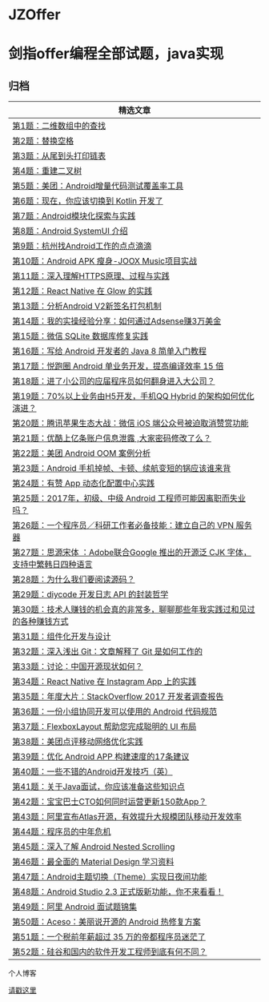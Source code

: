 # JZOffer

剑指offer编程全部试题，java实现
===============


归档
----

| **精选文章**                                                                                                                                                                                                                                                                                                                                                                                                                                                                                        |
|------------------------------------------------------------------------------------------------------------------------------------------------------------------------------------------------------------------------------------------------------------------------------------------------------------------------------------------------------------------------------------------------------------------------------------------------------------------------------------------------|
| [第1题：二维数组中的查找](https://github.com/JasonZhangCauc/JZOffer/blob/master/JZOffer/src/Test01.java)                                                                                                                                                                                                                                                                         |
| [第2题：替换空格](https://github.com/JasonZhangCauc/JZOffer/blob/master/JZOffer/src/Test02.java)                                                                                                                                                                                                                 |
| [第3题：从尾到头打印链表](https://github.com/JasonZhangCauc/JZOffer/blob/master/JZOffer/src/Test03.java)                                                                                                                                                                                                                                                  |
| [第4题：重建二叉树](https://github.com/JasonZhangCauc/JZOffer/blob/master/JZOffer/src/Test04.java)                                                                                                                                               |
| [第5题：美团：Android增量代码测试覆盖率工具](https://github.com/DiyCodes/code_news/blob/master/dialy_news/2017/06/%E7%AC%AC227%E6%9C%9F%EF%BC%9A%E7%BE%8E%E5%9B%A2%EF%BC%9AAndroid%E5%A2%9E%E9%87%8F%E4%BB%A3%E7%A0%81%E6%B5%8B%E8%AF%95%E8%A6%86%E7%9B%96%E7%8E%87%E5%B7%A5%E5%85%B7.md)                                                                                                                                                                                                    |
| [第6题：现在，你应该切换到 Kotlin 开发了](https://github.com/DiyCodes/code_news/blob/master/dialy_news/2017/06/%E7%AC%AC226%E6%9C%9F%EF%BC%9A%E7%8E%B0%E5%9C%A8%EF%BC%8C%E4%BD%A0%E5%BA%94%E8%AF%A5%E5%88%87%E6%8D%A2%E5%88%B0%20Kotlin%20%E5%BC%80%E5%8F%91%E4%BA%86.md)                                                                                                                                                                                                                    |
| [第7题：Android模块化探索与实践](https://github.com/DiyCodes/code_news/blob/master/dialy_news/2017/05/%E7%AC%AC225%E6%9C%9F%EF%BC%9AAndroid%20%E6%A8%A1%E5%9D%97%E5%8C%96%E6%8E%A2%E7%B4%A2%E4%B8%8E%E5%AE%9E%E8%B7%B5%20.md)                                                                                                                                                                                                                                                                |
| [第8题：Android SystemUI 介绍](https://github.com/DiyCodes/code_news/blob/master/dialy_news/2017/05/%E7%AC%AC224%E6%9C%9F%EF%BC%9AAndroid%20SystemUI%20%E4%BB%8B%E7%BB%8D%20.md)                                                                                                                                                                                                                                                                                                             |
| [第9题：杭州找Android工作的点点滴滴](https://github.com/DiyCodes/code_news/blob/master/dialy_news/2017/05/%E7%AC%AC223%E6%9C%9F%EF%BC%9A%E6%9D%AD%E5%B7%9E%E6%89%BEAndroid%E5%B7%A5%E4%BD%9C%E7%9A%84%E7%82%B9%E7%82%B9%E6%BB%B4%E6%BB%B4.md)                                                                                                                                                                                                                                                |
| [第10题：Android APK 瘦身-JOOX Music项目实战](https://github.com/DiyCodes/code_news/blob/master/dialy_news/2017/05/%E7%AC%AC222%E6%9C%9F%EF%BC%9AAndroid%20APK%20%E7%98%A6%E8%BA%AB-JOOX%20Music%E9%A1%B9%E7%9B%AE%E5%AE%9E%E6%88%98.md)                                                                                                                                                                                                                                                      |
| [第11题：深入理解HTTPS原理、过程与实践](https://github.com/DiyCodes/code_news/blob/master/dialy_news/2017/05/%E7%AC%AC221%E6%9C%9F%EF%BC%9A%E6%B7%B1%E5%85%A5%E7%90%86%E8%A7%A3HTTPS%E5%8E%9F%E7%90%86%E3%80%81%E8%BF%87%E7%A8%8B%E4%B8%8E%E5%AE%9E%E8%B7%B5.md)                                                                                                                                                                                                                              |
| [第12题：React Native 在 Glow 的实践](https://github.com/DiyCodes/code_news/blob/master/dialy_news/2017/05/%E7%AC%AC220%E6%9C%9F%EF%BC%9AReact%20Native%20%E5%9C%A8%20Glow%20%E7%9A%84%E5%AE%9E%E8%B7%B5.md)                                                                                                                                                                                                                                                                                  |
| [第13题：分析Android V2新签名打包机制](https://github.com/DiyCodes/code_news/blob/master/dialy_news/2017/04/%E7%AC%AC219%E6%9C%9F%EF%BC%9A%E5%88%86%E6%9E%90Android%20V2%E6%96%B0%E7%AD%BE%E5%90%8D%E6%89%93%E5%8C%85%E6%9C%BA%E5%88%B6.md)                                                                                                                                                                                                                                                   |
| [第14题：我的实操经验分享：如何通过Adsense赚3万美金](https://github.com/DiyCodes/code_news/blob/master/dialy_news/2017/04/%E7%AC%AC218%E6%9C%9F%EF%BC%9A%E6%88%91%E7%9A%84%E5%AE%9E%E6%93%8D%E7%BB%8F%E9%AA%8C%E5%88%86%E4%BA%AB%EF%BC%9A%E5%A6%82%E4%BD%95%E9%80%9A%E8%BF%87Adsense%E8%B5%9A3%E4%B8%87%E7%BE%8E%E9%87%91.md)                                                                                                                                                                 |
| [第15题：微信 SQLite 数据库修复实践](https://github.com/DiyCodes/code_news/blob/master/dialy_news/2017/04/%E7%AC%AC217%E6%9C%9F%EF%BC%9A%E5%BE%AE%E4%BF%A1%20SQLite%20%E6%95%B0%E6%8D%AE%E5%BA%93%E4%BF%AE%E5%A4%8D%E5%AE%9E%E8%B7%B5.md)                                                                                                                                                                                                                                                     |
| [第16题：写给 Android 开发者的 Java 8 简单入门教程](https://github.com/DiyCodes/code_news/blob/master/dialy_news/2017/04/%E7%AC%AC216%E6%9C%9F%EF%BC%9A%E5%86%99%E7%BB%99%20Android%20%E5%BC%80%E5%8F%91%E8%80%85%E7%9A%84%20Java%208%20%E7%AE%80%E5%8D%95%E5%85%A5%E9%97%A8%E6%95%99%E7%A8%8B.md)                                                                                                                                                                                            |
| [第17题：悦跑圈 Android 单业务开发，提高编译效率 15 倍](https://github.com/DiyCodes/code_news/blob/master/dialy_news/2017/04/%E7%AC%AC215%E6%9C%9F%EF%BC%9A%E6%82%A6%E8%B7%91%E5%9C%88%20Android%20%E5%8D%95%E4%B8%9A%E5%8A%A1%E5%BC%80%E5%8F%91%EF%BC%8C%E6%8F%90%E9%AB%98%E7%BC%96%E8%AF%91%E6%95%88%E7%8E%87%2015%20%E5%80%8D.md)                                                                                                                                                          |
| [第18题：进了小公司的应届程序员如何翻身进入大公司？](https://github.com/DiyCodes/code_news/blob/master/dialy_news/2017/04/%E7%AC%AC214%E6%9C%9F%EF%BC%9A%E8%BF%9B%E4%BA%86%E5%B0%8F%E5%85%AC%E5%8F%B8%E7%9A%84%E5%BA%94%E5%B1%8A%E7%A8%8B%E5%BA%8F%E5%91%98%E5%A6%82%E4%BD%95%E7%BF%BB%E8%BA%AB%E8%BF%9B%E5%85%A5%E5%A4%A7%E5%85%AC%E5%8F%B8%EF%BC%9F.md)                                                                                                                                     |
| [第19题：70%以上业务由H5开发，手机QQ Hybrid 的架构如何优化演进？](https://github.com/DiyCodes/code_news/blob/master/dialy_news/2017/04/%E7%AC%AC213%E6%9C%9F%EF%BC%9A70%25%E4%BB%A5%E4%B8%8A%E4%B8%9A%E5%8A%A1%E7%94%B1H5%E5%BC%80%E5%8F%91%EF%BC%8C%E6%89%8B%E6%9C%BAQQ%20Hybrid%20%E7%9A%84%E6%9E%B6%E6%9E%84%E5%A6%82%E4%BD%95%E4%BC%98%E5%8C%96%E6%BC%94%E8%BF%9B%EF%BC%9F.md)                                                                                                            |
| [第20题：腾讯苹果生态大战：微信 iOS 端公众号被迫取消赞赏功能](https://github.com/DiyCodes/code_news/blob/master/dialy_news/2017/04/%E7%AC%AC212%E6%9C%9F%EF%BC%9A%E8%85%BE%E8%AE%AF%E8%8B%B9%E6%9E%9C%E7%94%9F%E6%80%81%E5%A4%A7%E6%88%98%EF%BC%9A%E5%BE%AE%E4%BF%A1%20iOS%20%E7%AB%AF%E5%85%AC%E4%BC%97%E5%8F%B7%E8%A2%AB%E8%BF%AB%E5%8F%96%E6%B6%88%E8%B5%9E%E8%B5%8F%E5%8A%9F%E8%83%BD.md)                                                                                                 |
| [第21题：优酷上亿条账户信息泄露 ,大家密码修改了么？](https://github.com/DiyCodes/code_news/blob/master/dialy_news/2017/04/%E7%AC%AC211%E6%9C%9F%EF%BC%9A%E4%BC%98%E9%85%B7%E4%B8%8A%E4%BA%BF%E6%9D%A1%E8%B4%A6%E6%88%B7%E4%BF%A1%E6%81%AF%E6%B3%84%E9%9C%B2%20%2C%E5%A4%A7%E5%AE%B6%E5%AF%86%E7%A0%81%E4%BF%AE%E6%94%B9%E4%BA%86%E4%B9%88%EF%BC%9F.md)                                                                                                                                        |
| [第22题：美团 Android OOM 案例分析](https://github.com/DiyCodes/code_news/blob/master/dialy_news/2017/04/%E7%AC%AC210%E6%9C%9F%EF%BC%9A%E7%BE%8E%E5%9B%A2%20Android%20OOM%20%E6%A1%88%E4%BE%8B%E5%88%86%E6%9E%90.md)                                                                                                                                                                                                                                                                          |
| [第23题：Android 手机掉帧、卡顿、续航变短的锅应该谁来背](https://github.com/DiyCodes/code_news/blob/master/dialy_news/2017/04/%E7%AC%AC209%E6%9C%9F%EF%BC%9AAndroid%20%E6%89%8B%E6%9C%BA%E6%8E%89%E5%B8%A7%E3%80%81%E5%8D%A1%E9%A1%BF%E3%80%81%E7%BB%AD%E8%88%AA%E5%8F%98%E7%9F%AD%E7%9A%84%E9%94%85%E5%BA%94%E8%AF%A5%E8%B0%81%E6%9D%A5%E8%83%8C.md)                                                                                                                                         |
| [第24题：有赞 App 动态化配置中心实践](https://github.com/DiyCodes/code_news/blob/master/dialy_news/2017/04/%E7%AC%AC208%E6%9C%9F%EF%BC%9A%E6%9C%89%E8%B5%9E%20App%20%E5%8A%A8%E6%80%81%E5%8C%96%E9%85%8D%E7%BD%AE%E4%B8%AD%E5%BF%83%E5%AE%9E%E8%B7%B5.md)                                                                                                                                                                                                                                     |
| [第25题：2017年，初级、中级 Android 工程师可能因离职而失业吗？](https://github.com/DiyCodes/code_news/blob/master/dialy_news/2017/04/%E7%AC%AC207%E6%9C%9F%EF%BC%9A2017%E5%B9%B4%EF%BC%8C%E5%88%9D%E7%BA%A7%E3%80%81%E4%B8%AD%E7%BA%A7%20Android%20%E5%B7%A5%E7%A8%8B%E5%B8%88%E5%8F%AF%E8%83%BD%E5%9B%A0%E7%A6%BB%E8%81%8C%E8%80%8C%E5%A4%B1%E4%B8%9A%E5%90%97%EF%BC%9F.md)                                                                                                                  |
| [第26题：一个程序员／科研工作者必备技能：建立自己的 VPN 服务器](https://github.com/DiyCodes/code_news/blob/master/dialy_news/2017/04/%E7%AC%AC206%E6%9C%9F%EF%BC%9A%E4%B8%80%E4%B8%AA%E7%A8%8B%E5%BA%8F%E5%91%98%EF%BC%8F%E7%A7%91%E7%A0%94%E5%B7%A5%E4%BD%9C%E8%80%85%E5%BF%85%E5%A4%87%E6%8A%80%E8%83%BD%EF%BC%9A%E5%BB%BA%E7%AB%8B%E8%87%AA%E5%B7%B1%E7%9A%84%20VPN%20%E6%9C%8D%E5%8A%A1%E5%99%A8.md)                                                                                      |
| [第27题：思源宋体 ：Adobe联合Google 推出的开源泛 CJK 字体，支持中繁韩日四种语言](https://github.com/DiyCodes/code_news/blob/master/dialy_news/2017/04/%E7%AC%AC205%E6%9C%9F%EF%BC%9A%E6%80%9D%E6%BA%90%E5%AE%8B%E4%BD%93%20%EF%BC%9AAdobe%E8%81%94%E5%90%88Google%20%E6%8E%A8%E5%87%BA%E7%9A%84%E5%BC%80%E6%BA%90%E6%B3%9B%20CJK%20%E5%AD%97%E4%BD%93%EF%BC%8C%E6%94%AF%E6%8C%81%E4%B8%AD%E7%B9%81%E9%9F%A9%E6%97%A5%E5%9B%9B%E7%A7%8D%E8%AF%AD%E8%A8%80.md)                                  |
| [第28题：为什么我们要阅读源码？](https://github.com/DiyCodes/code_news/blob/master/dialy_news/2017/04/%E7%AC%AC204%E6%9C%9F%EF%BC%9A%E4%B8%BA%E4%BB%80%E4%B9%88%E6%88%91%E4%BB%AC%E8%A6%81%E9%98%85%E8%AF%BB%E6%BA%90%E7%A0%81%EF%BC%9F.md)                                                                                                                                                                                                                                                   |
| [第29题：diycode 开发日志 API 的封装哲学](https://github.com/DiyCodes/code_news/blob/master/dialy_news/2017/04/%E7%AC%AC203%E6%9C%9F%EF%BC%9Adiycode%20%E5%BC%80%E5%8F%91%E6%97%A5%E5%BF%97%20API%20%E7%9A%84%E5%B0%81%E8%A3%85%E5%93%B2%E5%AD%A6.md)                                                                                                                                                                                                                                         |
| [第30题：技术人赚钱的机会真的非常多，聊聊那些年我实践过和见过的各种赚钱方式](https://github.com/DiyCodes/code_news/blob/master/dialy_news/2017/03/%E7%AC%AC202%E6%9C%9F%EF%BC%9A%E6%8A%80%E6%9C%AF%E4%BA%BA%E8%B5%9A%E9%92%B1%E7%9A%84%E6%9C%BA%E4%BC%9A%E7%9C%9F%E7%9A%84%E9%9D%9E%E5%B8%B8%E5%A4%9A%EF%BC%8C%E8%81%8A%E8%81%8A%E9%82%A3%E4%BA%9B%E5%B9%B4%E6%88%91%E5%AE%9E%E8%B7%B5%E8%BF%87%E5%92%8C%E8%A7%81%E8%BF%87%E7%9A%84%E5%90%84%E7%A7%8D%E8%B5%9A%E9%92%B1%E6%96%B9%E5%BC%8F.md) |
| [第31题：组件化开发与设计](https://github.com/DiyCodes/code_news/blob/master/dialy_news/2017/03/%E7%AC%AC201%E6%9C%9F%EF%BC%9A%E7%BB%84%E4%BB%B6%E5%8C%96%E5%BC%80%E5%8F%91%E4%B8%8E%E8%AE%BE%E8%AE%A1.md)                                                                                                                                                                                                                                                                                    |
| [第32题：深入浅出 Git：文章解释了 Git 是如何工作的](https://github.com/DiyCodes/code_news/blob/master/dialy_news/2017/03/%E7%AC%AC200%E6%9C%9F%EF%BC%9A%E6%B7%B1%E5%85%A5%E6%B5%85%E5%87%BA%20Git%EF%BC%9A%E6%96%87%E7%AB%A0%E8%A7%A3%E9%87%8A%E4%BA%86%20Git%20%E6%98%AF%E5%A6%82%E4%BD%95%E5%B7%A5%E4%BD%9C%E7%9A%84%20.md)                                                                                                                                                                 |
| [第33题：讨论：中国开源现状如何？](https://github.com/DiyCodes/code_news/blob/master/dialy_news/2017/03/%E7%AC%AC199%E6%9C%9F%EF%BC%9A%E8%AE%A8%E8%AE%BA%EF%BC%9A%E4%B8%AD%E5%9B%BD%E5%BC%80%E6%BA%90%E7%8E%B0%E7%8A%B6%E5%A6%82%E4%BD%95%EF%BC%9F.md)                                                                                                                                                                                                                                        |
| [第34题：React Native 在 Instagram App 上的实践](https://github.com/DiyCodes/code_news/blob/master/dialy_news/2017/03/%E7%AC%AC198%E6%9C%9F%EF%BC%9AReact%20Native%20%E5%9C%A8%20Instagram%20App%20%E4%B8%8A%E7%9A%84%E5%AE%9E%E8%B7%B5.md)                                                                                                                                                                                                                                                   |
| [第35题：年度大片：StackOverflow 2017 开发者调查报告](https://github.com/DiyCodes/code_news/blob/master/dialy_news/2017/03/%E7%AC%AC197%E6%9C%9F%EF%BC%9A%E5%B9%B4%E5%BA%A6%E5%A4%A7%E7%89%87%EF%BC%9AStack%20Overflow%202017%20%E5%BC%80%E5%8F%91%E8%80%85%E8%B0%83%E6%9F%A5%E6%8A%A5%E5%91%8A.md)                                                                                                                                                                                           |
| [第36题：一份小组协同开发可以使用的 Android 代码规范](https://github.com/DiyCodes/code_news/blob/master/dialy_news/2017/03/%E7%AC%AC196%E6%9C%9F%EF%BC%9A%E4%B8%80%E4%BB%BD%E5%B0%8F%E7%BB%84%E5%8D%8F%E5%90%8C%E5%BC%80%E5%8F%91%E5%8F%AF%E4%BB%A5%E4%BD%BF%E7%94%A8%E7%9A%84%20Android%20%E4%BB%A3%E7%A0%81%E8%A7%84%E8%8C%83%20.md)                                                                                                                                                        |
| [第37题：FlexboxLayout 帮助您完成聪明的 UI 布局](https://github.com/DiyCodes/code_news/blob/master/dialy_news/2017/03/%E7%AC%AC195%E6%9C%9F%EF%BC%9AFlexboxLayout%20%E5%B8%AE%E5%8A%A9%E6%82%A8%E5%AE%8C%E6%88%90%E8%81%AA%E6%98%8E%E7%9A%84%20UI%20%E5%B8%83%E5%B1%80.md)                                                                                                                                                                                                                    |
| [第38题：美团点评移动网络优化实践](https://github.com/DiyCodes/code_news/blob/master/dialy_news/2017/03/%E7%AC%AC194%E6%9C%9F%EF%BC%9A%E7%BE%8E%E5%9B%A2%E7%82%B9%E8%AF%84%E7%A7%BB%E5%8A%A8%E7%BD%91%E7%BB%9C%E4%BC%98%E5%8C%96%E5%AE%9E%E8%B7%B5.md)                                                                                                                                                                                                                                        |
| [第39题：优化 Android APP 构建速度的17条建议](https://github.com/DiyCodes/code_news/blob/master/dialy_news/2017/03/%E7%AC%AC193%E6%9C%9F%EF%BC%9A%E4%BC%98%E5%8C%96%20Android%20APP%20%E6%9E%84%E5%BB%BA%E9%80%9F%E5%BA%A6%E7%9A%8417%E6%9D%A1%E5%BB%BA%E8%AE%AE.md)                                                                                                                                                                                                                          |
| [第40题：一些不错的Android开发技巧（英）](https://github.com/DiyCodes/code_news/blob/master/dialy_news/2017/03/%E7%AC%AC192%E6%9C%9F%EF%BC%9A%E4%B8%80%E4%BA%9B%E4%B8%8D%E9%94%99%E7%9A%84Android%E5%BC%80%E5%8F%91%E6%8A%80%E5%B7%A7%EF%BC%88%E8%8B%B1%EF%BC%89.md)                                                                                                                                                                                                                          |
| [第41题：关于Java面试，你应该准备这些知识点](https://github.com/DiyCodes/code_news/blob/master/dialy_news/2017/03/%E7%AC%AC191%E6%9C%9F%EF%BC%9A%E5%85%B3%E4%BA%8EJava%E9%9D%A2%E8%AF%95%EF%BC%8C%E4%BD%A0%E5%BA%94%E8%AF%A5%E5%87%86%E5%A4%87%E8%BF%99%E4%BA%9B%E7%9F%A5%E8%AF%86%E7%82%B9.md)                                                                                                                                                                                               |
| [第42题：宝宝巴士CTO如何同时运营更新150款App？](https://github.com/DiyCodes/code_news/blob/master/dialy_news/2017/03/%E7%AC%AC190%E6%9C%9F%EF%BC%9A%E5%AE%9D%E5%AE%9D%E5%B7%B4%E5%A3%ABCTO%E5%A6%82%E4%BD%95%E5%90%8C%E6%97%B6%E8%BF%90%E8%90%A5%E6%9B%B4%E6%96%B0150%E6%AC%BEApp%EF%BC%9F.md)                                                                                                                                                                                                |
| [第43题：阿里宣布Atlas开源，有效提升大规模团队移动开发效率](https://github.com/DiyCodes/code_news/blob/master/dialy_news/2017/03/%E7%AC%AC189%E6%9C%9F%EF%BC%9A%E9%98%BF%E9%87%8C%E5%AE%A3%E5%B8%83Atlas%E5%BC%80%E6%BA%90%EF%BC%8C%E6%9C%89%E6%95%88%E6%8F%90%E5%8D%87%E5%A4%A7%E8%A7%84%E6%A8%A1%E5%9B%A2%E9%98%9F%E7%A7%BB%E5%8A%A8%E5%BC%80%E5%8F%91%E6%95%88%E7%8E%87.md)                                                                                                                |
| [第44题：程序员的中年危机](https://github.com/DiyCodes/code_news/blob/master/dialy_news/2017/03/%E7%AC%AC188%E6%9C%9F%EF%BC%9A%E7%A8%8B%E5%BA%8F%E5%91%98%E7%9A%84%E4%B8%AD%E5%B9%B4%E5%8D%B1%E6%9C%BA.md)                                                                                                                                                                                                                                                                                    |
| [第45题：深入了解 Android Nested Scrolling](https://github.com/DiyCodes/code_news/blob/master/dialy_news/2017/03/%E7%AC%AC187%E6%9C%9F%EF%BC%9A%E6%B7%B1%E5%85%A5%E4%BA%86%E8%A7%A3%20Android%20Nested%20Scrolling%20.md)                                                                                                                                                                                                                                                                     |
| [第46题：最全面的 Material Design 学习资料](https://github.com/DiyCodes/code_news/blob/master/dialy_news/2017/03/%E7%AC%AC186%E6%9C%9F%EF%BC%9A%E6%9C%80%E5%85%A8%E9%9D%A2%E7%9A%84%20Material%20Design%20%E5%AD%A6%E4%B9%A0%E8%B5%84%E6%96%99.md)                                                                                                                                                                                                                                            |
| [第47题：Android主题切换（Theme）实现日夜间功能](https://github.com/DiyCodes/code_news/blob/master/dialy_news/2017/03/%E7%AC%AC185%E6%9C%9F%EF%BC%9AAndroid%E4%B8%BB%E9%A2%98%E5%88%87%E6%8D%A2%EF%BC%88Theme%EF%BC%89%E5%AE%9E%E7%8E%B0%E6%97%A5%E5%A4%9C%E9%97%B4%E5%8A%9F%E8%83%BD.md)                                                                                                                                                                                                     |
| [第48题：Android Studio 2.3 正式版新功能，你不来看看！](https://github.com/DiyCodes/code_news/blob/master/dialy_news/2017/03/%E7%AC%AC184%E6%9C%9F%EF%BC%9AAndroid%20Studio%202.3%20%E6%AD%A3%E5%BC%8F%E7%89%88%E6%96%B0%E5%8A%9F%E8%83%BD%EF%BC%8C%E4%BD%A0%E4%B8%8D%E6%9D%A5%E7%9C%8B%E7%9C%8B%EF%BC%81.md)                                                                                                                                                                                 |
| [第49题：阿里 Android 面试题锦集](https://github.com/DiyCodes/code_news/blob/master/dialy_news/2017/03/%E7%AC%AC183%E6%9C%9F%EF%BC%9A%E9%98%BF%E9%87%8C%20Android%20%E9%9D%A2%E8%AF%95%E9%A2%98%E9%94%A6%E9%9B%86.md)                                                                                                                                                                                                                                                                         |
| [第50题：Aceso：美丽说开源的 Android 热修复方案](https://github.com/DiyCodes/code_news/blob/master/dialy_news/2017/03/%E7%AC%AC182%E6%9C%9F%EF%BC%9AAceso%EF%BC%9A%E7%BE%8E%E4%B8%BD%E8%AF%B4%E5%BC%80%E6%BA%90%E7%9A%84%20Android%20%E7%83%AD%E4%BF%AE%E5%A4%8D%E6%96%B9%E6%A1%88.md)                                                                                                                                                                                                        |
| [第51题：一个税前年薪超过 35 万的帝都程序员迷茫了](https://github.com/DiyCodes/code_news/blob/master/dialy_news/2017/03/%E7%AC%AC181%E6%9C%9F%EF%BC%9A%E4%B8%80%E4%B8%AA%E7%A8%8E%E5%89%8D%E5%B9%B4%E8%96%AA%E8%B6%85%E8%BF%87%2035%20%E4%B8%87%E7%9A%84%E5%B8%9D%E9%83%BD%E7%A8%8B%E5%BA%8F%E5%91%98%E8%BF%B7%E8%8C%AB%E4%BA%86.md)                                                                                                                                                          |
| [第52题：硅谷和国内的软件开发工程师到底有何不同？](https://github.com/DiyCodes/code_news/blob/master/dialy_news/2017/03/%E7%AC%AC180%E6%9C%9F%EF%BC%9A%E7%A1%85%E8%B0%B7%E5%92%8C%E5%9B%BD%E5%86%85%E7%9A%84%E8%BD%AF%E4%BB%B6%E5%BC%80%E5%8F%91%E5%B7%A5%E7%A8%8B%E5%B8%88%E5%88%B0%E5%BA%95%E6%9C%89%E4%BD%95%E4%B8%8D%E5%90%8C%EF%BC%9F.md)                                                                                                                                                |


个人博客

[请戳这里](http://www.jmzhang.top)


